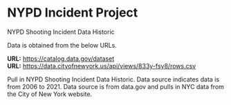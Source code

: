 # NYPD Incident Project
 NYPD Shooting Incident Data Historic

Data is obtained from the below URLs.   

**URL:** <https://catalog.data.gov/dataset>    
**URL:** <https://data.cityofnewyork.us/api/views/833y-fsy8/rows.csv>   

Pull in NYPD Shooting Incident Data Historic. Data source indicates data is from 2006 to 2021. Data source is from data.gov and pulls in NYC data from the City of New York website. 
